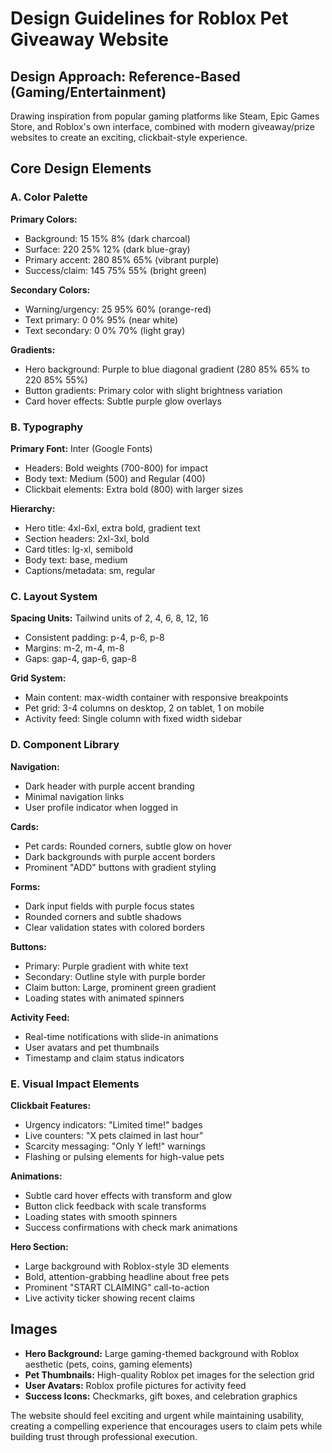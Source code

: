 # Design Guidelines for Roblox Pet Giveaway Website

## Design Approach: Reference-Based (Gaming/Entertainment)
Drawing inspiration from popular gaming platforms like Steam, Epic Games Store, and Roblox's own interface, combined with modern giveaway/prize websites to create an exciting, clickbait-style experience.

## Core Design Elements

### A. Color Palette
**Primary Colors:**
- Background: 15 15% 8% (dark charcoal)
- Surface: 220 25% 12% (dark blue-gray)
- Primary accent: 280 85% 65% (vibrant purple)
- Success/claim: 145 75% 55% (bright green)

**Secondary Colors:**
- Warning/urgency: 25 95% 60% (orange-red)
- Text primary: 0 0% 95% (near white)
- Text secondary: 0 0% 70% (light gray)

**Gradients:**
- Hero background: Purple to blue diagonal gradient (280 85% 65% to 220 85% 55%)
- Button gradients: Primary color with slight brightness variation
- Card hover effects: Subtle purple glow overlays

### B. Typography
**Primary Font:** Inter (Google Fonts)
- Headers: Bold weights (700-800) for impact
- Body text: Medium (500) and Regular (400)
- Clickbait elements: Extra bold (800) with larger sizes

**Hierarchy:**
- Hero title: 4xl-6xl, extra bold, gradient text
- Section headers: 2xl-3xl, bold
- Card titles: lg-xl, semibold
- Body text: base, medium
- Captions/metadata: sm, regular

### C. Layout System
**Spacing Units:** Tailwind units of 2, 4, 6, 8, 12, 16
- Consistent padding: p-4, p-6, p-8
- Margins: m-2, m-4, m-8
- Gaps: gap-4, gap-6, gap-8

**Grid System:**
- Main content: max-width container with responsive breakpoints
- Pet grid: 3-4 columns on desktop, 2 on tablet, 1 on mobile
- Activity feed: Single column with fixed width sidebar

### D. Component Library

**Navigation:**
- Dark header with purple accent branding
- Minimal navigation links
- User profile indicator when logged in

**Cards:**
- Pet cards: Rounded corners, subtle glow on hover
- Dark backgrounds with purple accent borders
- Prominent "ADD" buttons with gradient styling

**Forms:**
- Dark input fields with purple focus states
- Rounded corners and subtle shadows
- Clear validation states with colored borders

**Buttons:**
- Primary: Purple gradient with white text
- Secondary: Outline style with purple border
- Claim button: Large, prominent green gradient
- Loading states with animated spinners

**Activity Feed:**
- Real-time notifications with slide-in animations
- User avatars and pet thumbnails
- Timestamp and claim status indicators

### E. Visual Impact Elements

**Clickbait Features:**
- Urgency indicators: "Limited time!" badges
- Live counters: "X pets claimed in last hour"
- Scarcity messaging: "Only Y left!" warnings
- Flashing or pulsing elements for high-value pets

**Animations:**
- Subtle card hover effects with transform and glow
- Button click feedback with scale transforms
- Loading states with smooth spinners
- Success confirmations with check mark animations

**Hero Section:**
- Large background with Roblox-style 3D elements
- Bold, attention-grabbing headline about free pets
- Prominent "START CLAIMING" call-to-action
- Live activity ticker showing recent claims

## Images
- **Hero Background:** Large gaming-themed background with Roblox aesthetic (pets, coins, gaming elements)
- **Pet Thumbnails:** High-quality Roblox pet images for the selection grid
- **User Avatars:** Roblox profile pictures for activity feed
- **Success Icons:** Checkmarks, gift boxes, and celebration graphics

The website should feel exciting and urgent while maintaining usability, creating a compelling experience that encourages users to claim pets while building trust through professional execution.